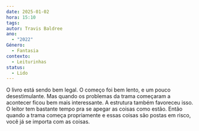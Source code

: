 ```yaml
---
date: 2025-01-02
hora: 15:10
tags: 
autor: Travis Baldree
ano:
  - "2022"
Género:
  - Fantasia
contexto:
  - Leiturinhas
status:
  - Lido
---
```

O livro está sendo bem legal. O começo foi bem lento, e um pouco desestimulante. Mas quando os problemas da trama começaram a acontecer ficou bem mais interessante. A estrutura também favoreceu isso. O leitor tem bastante tempo pra se apegar as coisas como estão. Então quando a trama começa propriamente e essas coisas são postas em risco, você já se importa com as coisas. 




